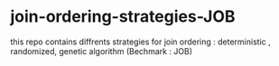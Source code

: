 # join-ordering-strategies-JOB
this repo contains diffrents strategies for join ordering : deterministic , randomized, genetic algorithm (Bechmark : JOB)
